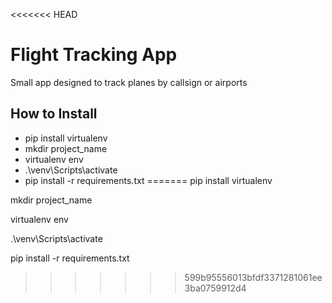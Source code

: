 <<<<<<< HEAD
# Flight Tracking App

Small app designed to track planes by callsign or airports

## How to Install

- pip install virtualenv
- mkdir project_name
- virtualenv env
- .\venv\Scripts\activate
- pip install -r requirements.txt
=======
pip install virtualenv

mkdir project_name

virtualenv env

.\venv\Scripts\activate

pip install -r requirements.txt
>>>>>>> 599b95556013bfdf3371281061ee3ba0759912d4
